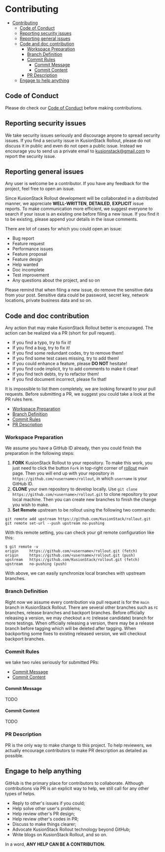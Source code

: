 # Contributing 

- [Contributing](#contributing)
	- [Code of Conduct](#code-of-conduct)
	- [Reporting security issues](#reporting-security-issues)
	- [Reporting general issues](#reporting-general-issues)
	- [Code and doc contribution](#code-and-doc-contribution)
		- [Workspace Preparation](#workspace-preparation)
		- [Branch Definition](#branch-definition)
		- [Commit Rules](#commit-rules)
			- [Commit Message](#commit-message)
			- [Commit Content](#commit-content)
		- [PR Description](#pr-description)
	- [Engage to help anything](#engage-to-help-anything)


## Code of Conduct

Please do check our [Code of Conduct](CODE_OF_CONDUCT.md) before making contributions.

## Reporting security issues

We take security issues seriously and discourage anyone to spread security issues. If you find a security issue in KusionStack Rollout, please do not discuss it in public and even do not open a public issue. Instead we encourage you to send us a private email to kusionstack@gmail.com to report the security issue.

## Reporting general issues

Any user is welcome be a contributor. If you have any feedback for the project, feel free to open an issue. 

Since KusionStack Rollout development will be collaborated in a distributed manner, we appreciate **WELL-WRITTEN**, **DETAILED**, **EXPLICIT** issue reports. To make communication more efficient, we suggest everyone to search if your issue is an existing one before filing a new issue. If you find it to be existing, please append your details in the issue comments.

There are lot of cases for which you could open an issue:

* Bug report
* Feature request
* Performance issues
* Feature proposal
* Feature design
* Help wanted
* Doc incomplete
* Test improvement
* Any questions about the project, and so on

Please remind that when filing a new issue, do remove the sensitive data from your post. Sensitive data could be password, secret key, network locations, private business data and so on.

## Code and doc contribution

Any action that may make KusionStack Rollout better is encouraged. The action can be realized via a PR (short for pull request).

* If you find a typo, try to fix it!
* If you find a bug, try to fix it!
* If you find some redundant codes, try to remove them!
* If you find some test cases missing, try to add them!
* If you could enhance a feature, please **DO NOT** hesitate!
* If you find code implicit, try to add comments to make it clear!
* If you find tech debts, try to refactor them!
* If you find document incorrect, please fix that!

It is impossible to list them completely, we are looking forward to your pull requests.
Before submitting a PR, we suggest you could take a look at the PR rules here.

* [Workspace Preparation](#workspace-preparation)
* [Branch Definition](#branch-definition)
* [Commit Rules](#commit-rules)
* [PR Description](#pr-description)

### Workspace Preparation

We assume you have a GitHub ID already, then you could finish the preparation in the following steps:

1. **FORK** KusionStack Rollout to your repository. To make this work, you just need to click the button `Fork` in top-right corner of [rollout](https://github.com/KusionStack/rollout) main page. Then you will end up with your repository in `https://github.com/<username>/rollout`, in which `username` is your GitHub ID.
1. **CLONE** your own repository to develop locally. Use `git clone https://github.com/<username>/rollout.git` to clone repository to your local machine. Then you can create new branches to finish the change you wish to make.
1. **Set Remote** upstream to be rollout using the following two commands:

```
git remote add upstream https://github.com/KusionStack/rollout.git
git remote set-url --push upstream no-pushing
```

With this remote setting, you can check your git remote configuration like this:

```
$ git remote -v
origin     https://github.com/<username>/rollout.git (fetch)
origin     https://github.com/<username>/rollout.git (push)
upstream   https://github.com/KusionStack/rollout.git (fetch)
upstream   no-pushing (push)
```

With above, we can easily synchronize local branches with upstream branches.

### Branch Definition

Right now we assume every contribution via pull request is for the `main` branch in KusionStack Rollout.
There are several other branches such as rc branches, release branches and backport branches.
Before officially releasing a version, we may checkout a rc (release candidate) branch for more testings.
When officially releasing a version, there may be a release branch before tagging which will be deleted after tagging.
When backporting some fixes to existing released version, we will checkout backport branches.

### Commit Rules

we take two rules seriously for submitted PRs:

* [Commit Message](#commit-message)
* [Commit Content](#commit-content)

#### Commit Message

TODO

#### Commit Content

TODO

### PR Description

PR is the only way to make change to this project. To help reviewers, we actually encourage contributors to make PR description as detailed as possible.

## Engage to help anything

GitHub is the primary place for contributors to collaborate. Although contributions via PR is an explicit way to help, we still call for any other types of helps.

* Reply to other's issues if you could;
* Help solve other user's problems;
* Help review other's PR design;
* Help review other's codes in PR;
* Discuss to make things clearer;
* Advocate KusionStack Rollout technology beyond GitHub;
* Write blogs on KusionStack Rollout, and so on.

In a word, **ANY HELP CAN BE A CONTRIBUTION.**
